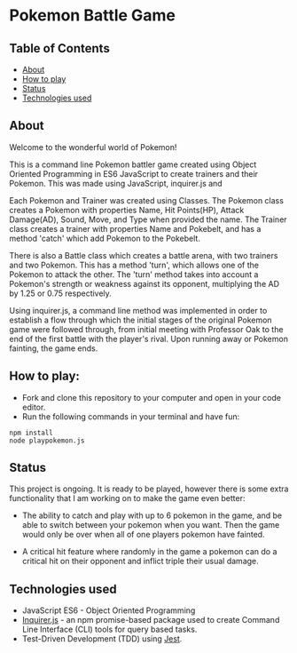 # Pokemon Battle Game

## Table of Contents 
- [About](#about)
- [How to play](#how-to-play)
- [Status](#status)
- [Technologies used](#technologies-used)


## About

Welcome to the wonderful world of Pokemon!

This is a command line Pokemon battler game created using Object Oriented Programming in ES6 JavaScript to create trainers and their Pokemon. This was made using JavaScript, inquirer.js and 

Each Pokemon and Trainer was created using Classes. The Pokemon class creates a Pokemon with properties Name, Hit Points(HP), Attack Damage(AD), Sound, Move, and Type when provided the name. The Trainer class creates a trainer with properties Name and Pokebelt, and has a method 'catch' which add Pokemon to the Pokebelt.

There is also a Battle class which creates a battle arena, with two trainers and two Pokemon. This has a method 'turn', which allows one of the Pokemon to attack the other. The 'turn' method takes into account a Pokemon's strength or weakness against its opponent, multiplying the AD by 1.25 or 0.75 respectively.

Using inquirer.js, a command line method was implemented in order to establish a flow through which the initial stages of the original Pokemon game were followed through, from initial meeting with Professor Oak to the end of the first battle with the player's rival. Upon running away or Pokemon fainting, the game ends.

## How to play:

- Fork and clone this repository to your computer and open in your code editor. 
- Run the following commands in your terminal and have fun:
```
npm install 
node playpokemon.js
```

## Status

This project is ongoing. It is ready to be played, however there is some extra functionality that I am working on to make the game even better:

- The ability to catch and play with up to 6 pokemon in the game, and be able to switch between your pokemon when you want. Then the game would only be over when all of one players pokemon have fainted. 

- A critical hit feature where randomly in the game a pokemon can do a critical hit on their opponent and inflict triple their usual damage. 

## Technologies used

- JavaScript ES6 - Object Oriented Programming
- [Inquirer.js](https://www.npmjs.com/package/inquirer) - an npm promise-based package used to create Command Line Interface (CLI) tools for query based tasks.
- Test-Driven Development (TDD) using [Jest](https://jestjs.io).